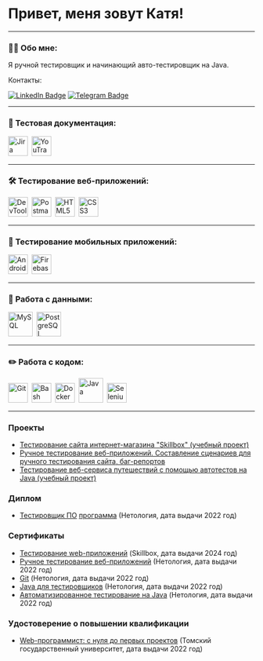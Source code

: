 # Привет, меня зовут Катя!

---

### 👨‍💻 Обо мне:

Я ручной тестировщик и начинающий авто-тестировщик на Java.

Контакты:

[![LinkedIn Badge](https://img.shields.io/badge/-@ekaterina-blue?style=flat&logo=LinkedIn&logoColor=white)](https://www.linkedin.com/in/ekaterina-kuz-qa/) 
[![Telegram Badge](https://img.shields.io/badge/-@ekaterina_kei-blue?style=flat&logo=Telegram&logoColor=white)](https://t.me/ekaterina_kei)

---

### 📁 Тестовая документация:

<div>
  <img src="https://cdn.jsdelivr.net/gh/devicons/devicon/icons/jira/jira-original.svg" title="Jira" alt="Jira" width="40" height="40"/>&nbsp
  <img src="https://upload.wikimedia.org/wikipedia/commons/thumb/8/8d/YouTrack_Icon.svg/1024px-YouTrack_Icon.svg.png?20200803082248" title="YouTrack" alt="YouTrack" width="40" height="40"/>&nbsp
</div>

---

### 🛠 Тестирование веб-приложений:

<div>
  <img src="https://d33wubrfki0l68.cloudfront.net/38b5c953a4667366685d55db55d057c86db1fc54/a0fdc/static/acae6b24d940347661ca901ea07f47c1/chrome-dev-logo-icon.png" title="DevTools" alt="DevTools" width="40" height="40"/>&nbsp
  <img src="https://seeklogo.com/images/P/postman-logo-0087CA0D15-seeklogo.com.png" title="Postman" alt="Postman" width="40" height="40"/>&nbsp
  <img src="https://profilinator.rishav.dev/skills-assets/html5-original-wordmark.svg" title="HTML5" alt="HTML5" width="40" height="40"/>&nbsp
  <img src="https://profilinator.rishav.dev/skills-assets/css3-original-wordmark.svg" title="CSS3" alt="CSS3" width="40" height="40"/>&nbsp
</div>

---

### 📱 Тестирование мобильных приложений:

<div>
  <img src="https://cdn.jsdelivr.net/gh/devicons/devicon/icons/androidstudio/androidstudio-original.svg" title="Android Studio" alt="Android Studio" width="40" height="40"/>&nbsp
  <img src="https://profilinator.rishav.dev/skills-assets/firebase.png" title="Firebase Test Lab" alt="Firebase Test Lab" width="40" height="40"/>&nbsp
</div>

---

### 💾 Работа с данными:

<div>
  <img src="https://profilinator.rishav.dev/skills-assets/mysql-original-wordmark.svg" title="MySQL" alt="MySQL" width="50" height="50"/>&nbsp
  <img src="https://profilinator.rishav.dev/skills-assets/postgresql-original-wordmark.svg" title="PostgreSQL" alt="PostgreSQL" width="50" height="50"/>&nbsp
</div>

---

### ✏️ Работа с кодом:

<div>
  <img src="https://profilinator.rishav.dev/skills-assets/git-scm-icon.svg" title="Git" alt="Git" width="40" height="40"/>&nbsp
  <img src="https://profilinator.rishav.dev/skills-assets/gnu_bash-icon.svg" title="Bash" alt="Bash" width="40" height="40"/>&nbsp
  <img src="https://profilinator.rishav.dev/skills-assets/docker-original-wordmark.svg" title="Docker" alt="Docker" width="40" height="40"/>&nbsp
  <img src="https://profilinator.rishav.dev/skills-assets/java-original-wordmark.svg" title="Java" alt="Java" width="50" height="50"/>&nbsp
  <img src="https://248006.selcdn.ru/LandGen/46684/Selenium-WebDriver.svg" title="Selenium WebDriver" alt="Selenium WebDriver" width="40" height="40"/>&nbsp
</div>

---

### Проекты

- [Тестирование сайта интернет-магазина "Skillbox" (учебный проект)](https://github.com/Ekaterina-Isabel/Testing-an-online-store-website)
- [Ручное тестирование веб-приложений. Составление сценариев для ручного тестирования сайта, баг-репортов](https://github.com/Ekaterina-Isabel/manual_testing_of_web_applications_Coursework/blob/main/README.md)
- [Тестирование веб-сервиса путешествий с помощью автотестов на Java (учебный проект)](https://github.com/Ekaterina-Isabel/Diploma/blob/master/README.md)
 
### Диплом
- [Тестировщик ПО](https://github.com/Ekaterina-Isabel/Ekaterina-Isabel/blob/main/software%20tester_Diploma_1.jpg) [программа](https://github.com/Ekaterina-Isabel/Ekaterina-Isabel/blob/main/software%20tester_Diploma_2.jpg) (Нетология, дата выдачи 2022 год)

### Сертификаты
- [Тестирование web-приложений](https://github.com/Ekaterina-Isabel/Ekaterina-Isabel/blob/main/Skillbox_%20web_application_tester.png) (Skillbox, дата выдачи 2024 год)
- [Ручное тестирование веб-приложений](https://github.com/Ekaterina-Isabel/Ekaterina-Isabel/blob/main/manual%20testing%20of%20web%20applications.jpg) (Нетология, дата выдачи 2022 год)
- [Git](https://github.com/Ekaterina-Isabel/Ekaterina-Isabel/blob/main/Git.jpg) (Нетология, дата выдачи 2022 год)
- [Java для тестировщиков](https://github.com/Ekaterina-Isabel/Ekaterina-Isabel/blob/main/Java%20for%20testers.jpg) (Нетология, дата выдачи 2022 год)
- [Автоматизированное тестирование на Java](https://github.com/Ekaterina-Isabel/Ekaterina-Isabel/blob/main/automated%20testing.jpg) (Нетология, дата выдачи 2022 год)

### Удостоверение о повышении квалификации
- [Web-программист: с нуля до первых проектов](https://github.com/Ekaterina-Isabel/Ekaterina-Isabel/blob/main/professional_development_certificate.jpg) (Томский государственный университет, дата выдачи 2022 год)
